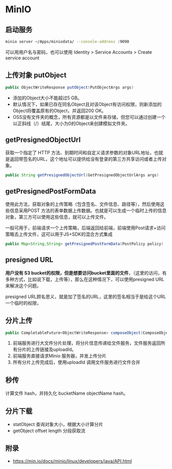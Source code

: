 # MinIO

## 启动服务

```sh
minio server ~/Apps/miniodata/ --console-address :9090
```

可以用用户名与密码，也可以使用 Identity > Service Accounts > Create service account

## 上传对象 putObject

```java
public ObjectWriteResponse putObject(PutObjectArgs args)
```

- 添加的Object大小不能超过5 GB。
- 默认情况下，如果已存在同名Object且对该Object有访问权限，则新添加的Object将覆盖原有的Object，并返回200 OK。
- OSS没有文件夹的概念，所有资源都是以文件来存储，但您可以通过创建一个以正斜线（/）结尾，大小为0的Object来创建模拟文件夹。

## getPresignedObjectUrl

获取一个指定了 HTTP 方法、到期时间和自定义请求参数的对象URL地址，也就是返回带签名的URL，这个地址可以提供给没有登录的第三方共享访问或者上传对象。

```java
public String getPresignedObjectUrl(GetPresignedObjectUrlArgs args) 
```

## getPresignedPostFormData

使用此方法，获取对象的上传策略（包含签名、文件信息、路径等），然后使用这些信息采用POST 方法的表单数据上传数据。也就是可以生成一个临时上传的信息对象，第三方可以使用这些信息，就可以上传文件。

一般可用于，前端请求一个上传策略，后端返回给前端，前端使用Post请求+访问策略去上传文件，这可以用于JS+SDK的混合方式集成

```java
public Map<String,String> getPresignedPostFormData(PostPolicy policy)
```

## presigned URL

**用户没有 S3 bucket的权限，但是想要访问bucket里面的文件**，（这里的访问，有多种方式，比如说下载，上传等），那么在这种情况下，可以使用presigned URL来解决这个问题。

presigned URL顾名思义，就是加了签名的URL，这里的签名相当于是给这个URL一个临时的权限，

## 分片上传

```java
public CompletableFuture<ObjectWriteResponse> composeObject(ComposeObjectArgs args) 
```

1. 前端服务进行大文件分片处理，将分片信息传递给文件服务，文件服务返回所有分片的上传链接及uploadId。
1. 前端服务直接请求Minio 服务器，并发上传分片
1. 所有分片上传完成后，使用uploadId 调用文件服务进行文件合并

## 秒传

计算文件 hash，并持久化 bucketName objectName hash。

## 分片下载

- statObject 查询对象大小，根据大小计算分片
- getObject offset length 分段获取流

## 附录

- https://min.io/docs/minio/linux/developers/java/API.html